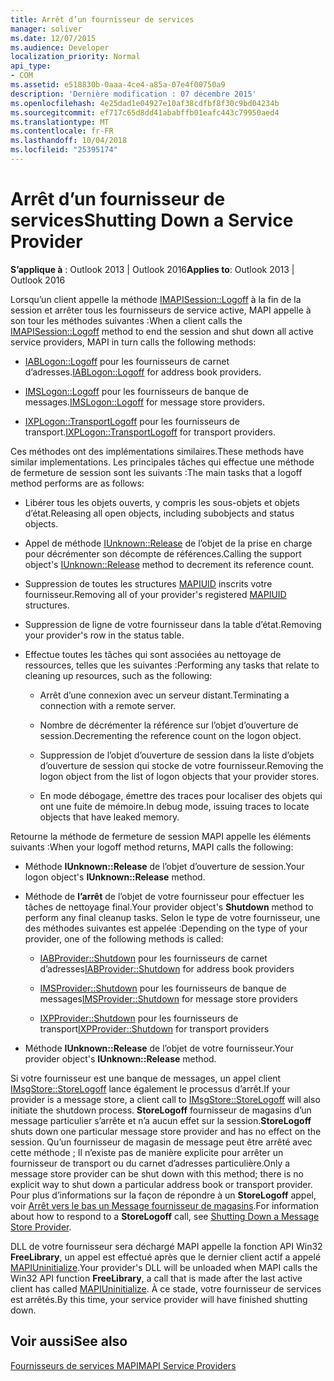 ```yaml
---
title: Arrêt d’un fournisseur de services
manager: soliver
ms.date: 12/07/2015
ms.audience: Developer
localization_priority: Normal
api_type:
- COM
ms.assetid: e518830b-0aaa-4ce4-a85a-07e4f00750a9
description: 'Dernière modification : 07 décembre 2015'
ms.openlocfilehash: 4e25dad1e04927e10af38cdfbf8f30c9bd04234b
ms.sourcegitcommit: ef717c65d8dd41ababffb01eafc443c79950aed4
ms.translationtype: MT
ms.contentlocale: fr-FR
ms.lasthandoff: 10/04/2018
ms.locfileid: "25395174"
---
```

# <a name="shutting-down-a-service-provider"></a><span data-ttu-id="d79dd-103">Arrêt d’un fournisseur de services</span><span class="sxs-lookup"><span data-stu-id="d79dd-103">Shutting Down a Service Provider</span></span>

 
  
<span data-ttu-id="d79dd-104">**S’applique à** : Outlook 2013 | Outlook 2016</span><span class="sxs-lookup"><span data-stu-id="d79dd-104">**Applies to**: Outlook 2013 | Outlook 2016</span></span> 
  
<span data-ttu-id="d79dd-105">Lorsqu’un client appelle la méthode [IMAPISession::Logoff](imapisession-logoff.md) à la fin de la session et arrêter tous les fournisseurs de service active, MAPI appelle à son tour les méthodes suivantes :</span><span class="sxs-lookup"><span data-stu-id="d79dd-105">When a client calls the [IMAPISession::Logoff](imapisession-logoff.md) method to end the session and shut down all active service providers, MAPI in turn calls the following methods:</span></span> 
  
- <span data-ttu-id="d79dd-106">[IABLogon::Logoff](iablogon-logoff.md) pour les fournisseurs de carnet d’adresses.</span><span class="sxs-lookup"><span data-stu-id="d79dd-106">[IABLogon::Logoff](iablogon-logoff.md) for address book providers.</span></span> 
    
- <span data-ttu-id="d79dd-107">[IMSLogon::Logoff](imslogon-logoff.md) pour les fournisseurs de banque de messages.</span><span class="sxs-lookup"><span data-stu-id="d79dd-107">[IMSLogon::Logoff](imslogon-logoff.md) for message store providers.</span></span> 
    
- <span data-ttu-id="d79dd-108">[IXPLogon::TransportLogoff](ixplogon-transportlogoff.md) pour les fournisseurs de transport.</span><span class="sxs-lookup"><span data-stu-id="d79dd-108">[IXPLogon::TransportLogoff](ixplogon-transportlogoff.md) for transport providers.</span></span> 
    
<span data-ttu-id="d79dd-109">Ces méthodes ont des implémentations similaires.</span><span class="sxs-lookup"><span data-stu-id="d79dd-109">These methods have similar implementations.</span></span> <span data-ttu-id="d79dd-110">Les principales tâches qui effectue une méthode de fermeture de session sont les suivants :</span><span class="sxs-lookup"><span data-stu-id="d79dd-110">The main tasks that a logoff method performs are as follows:</span></span>
  
- <span data-ttu-id="d79dd-111">Libérer tous les objets ouverts, y compris les sous-objets et objets d’état.</span><span class="sxs-lookup"><span data-stu-id="d79dd-111">Releasing all open objects, including subobjects and status objects.</span></span>
    
- <span data-ttu-id="d79dd-112">Appel de méthode [IUnknown::Release](https://msdn.microsoft.com/library/4b494c6f-f0ee-4c35-ae45-ed956f40dc7a%28Office.15%29.aspx) de l’objet de la prise en charge pour décrémenter son décompte de références.</span><span class="sxs-lookup"><span data-stu-id="d79dd-112">Calling the support object's [IUnknown::Release](https://msdn.microsoft.com/library/4b494c6f-f0ee-4c35-ae45-ed956f40dc7a%28Office.15%29.aspx) method to decrement its reference count.</span></span> 
    
- <span data-ttu-id="d79dd-113">Suppression de toutes les structures [MAPIUID](mapiuid.md) inscrits votre fournisseur.</span><span class="sxs-lookup"><span data-stu-id="d79dd-113">Removing all of your provider's registered [MAPIUID](mapiuid.md) structures.</span></span> 
    
- <span data-ttu-id="d79dd-114">Suppression de ligne de votre fournisseur dans la table d’état.</span><span class="sxs-lookup"><span data-stu-id="d79dd-114">Removing your provider's row in the status table.</span></span>
    
- <span data-ttu-id="d79dd-115">Effectue toutes les tâches qui sont associées au nettoyage de ressources, telles que les suivantes :</span><span class="sxs-lookup"><span data-stu-id="d79dd-115">Performing any tasks that relate to cleaning up resources, such as the following:</span></span>
    
  - <span data-ttu-id="d79dd-116">Arrêt d’une connexion avec un serveur distant.</span><span class="sxs-lookup"><span data-stu-id="d79dd-116">Terminating a connection with a remote server.</span></span>
    
  - <span data-ttu-id="d79dd-117">Nombre de décrémenter la référence sur l’objet d’ouverture de session.</span><span class="sxs-lookup"><span data-stu-id="d79dd-117">Decrementing the reference count on the logon object.</span></span>
    
  - <span data-ttu-id="d79dd-118">Suppression de l’objet d’ouverture de session dans la liste d’objets d’ouverture de session qui stocke de votre fournisseur.</span><span class="sxs-lookup"><span data-stu-id="d79dd-118">Removing the logon object from the list of logon objects that your provider stores.</span></span>
    
  - <span data-ttu-id="d79dd-119">En mode débogage, émettre des traces pour localiser des objets qui ont une fuite de mémoire.</span><span class="sxs-lookup"><span data-stu-id="d79dd-119">In debug mode, issuing traces to locate objects that have leaked memory.</span></span>
    
<span data-ttu-id="d79dd-120">Retourne la méthode de fermeture de session MAPI appelle les éléments suivants :</span><span class="sxs-lookup"><span data-stu-id="d79dd-120">When your logoff method returns, MAPI calls the following:</span></span>
  
- <span data-ttu-id="d79dd-121">Méthode **IUnknown::Release** de l’objet d’ouverture de session.</span><span class="sxs-lookup"><span data-stu-id="d79dd-121">Your logon object's **IUnknown::Release** method.</span></span> 
    
- <span data-ttu-id="d79dd-122">Méthode de **l’arrêt** de l’objet de votre fournisseur pour effectuer les tâches de nettoyage final.</span><span class="sxs-lookup"><span data-stu-id="d79dd-122">Your provider object's **Shutdown** method to perform any final cleanup tasks.</span></span> <span data-ttu-id="d79dd-123">Selon le type de votre fournisseur, une des méthodes suivantes est appelée :</span><span class="sxs-lookup"><span data-stu-id="d79dd-123">Depending on the type of your provider, one of the following methods is called:</span></span> 
    
  - <span data-ttu-id="d79dd-124">[IABProvider::Shutdown](iabprovider-shutdown.md) pour les fournisseurs de carnet d’adresses</span><span class="sxs-lookup"><span data-stu-id="d79dd-124">[IABProvider::Shutdown](iabprovider-shutdown.md) for address book providers</span></span> 
    
  - <span data-ttu-id="d79dd-125">[IMSProvider::Shutdown](imsprovider-shutdown.md) pour les fournisseurs de banque de messages</span><span class="sxs-lookup"><span data-stu-id="d79dd-125">[IMSProvider::Shutdown](imsprovider-shutdown.md) for message store providers</span></span> 
    
  - <span data-ttu-id="d79dd-126">[IXPProvider::Shutdown](ixpprovider-shutdown.md) pour les fournisseurs de transport</span><span class="sxs-lookup"><span data-stu-id="d79dd-126">[IXPProvider::Shutdown](ixpprovider-shutdown.md) for transport providers</span></span> 
    
- <span data-ttu-id="d79dd-127">Méthode **IUnknown::Release** de l’objet de votre fournisseur.</span><span class="sxs-lookup"><span data-stu-id="d79dd-127">Your provider object's **IUnknown::Release** method.</span></span> 
    
<span data-ttu-id="d79dd-128">Si votre fournisseur est une banque de messages, un appel client [IMsgStore::StoreLogoff](imsgstore-storelogoff.md) lance également le processus d’arrêt.</span><span class="sxs-lookup"><span data-stu-id="d79dd-128">If your provider is a message store, a client call to [IMsgStore::StoreLogoff](imsgstore-storelogoff.md) will also initiate the shutdown process.</span></span> <span data-ttu-id="d79dd-129">**StoreLogoff** fournisseur de magasins d’un message particulier s’arrête et n’a aucun effet sur la session.</span><span class="sxs-lookup"><span data-stu-id="d79dd-129">**StoreLogoff** shuts down one particular message store provider and has no effect on the session.</span></span> <span data-ttu-id="d79dd-130">Qu’un fournisseur de magasin de message peut être arrêté avec cette méthode ; Il n’existe pas de manière explicite pour arrêter un fournisseur de transport ou du carnet d’adresses particulière.</span><span class="sxs-lookup"><span data-stu-id="d79dd-130">Only a message store provider can be shut down with this method; there is no explicit way to shut down a particular address book or transport provider.</span></span> <span data-ttu-id="d79dd-131">Pour plus d’informations sur la façon de répondre à un **StoreLogoff** appel, voir [Arrêt vers le bas un Message fournisseur de magasins](shutting-down-a-message-store-provider.md).</span><span class="sxs-lookup"><span data-stu-id="d79dd-131">For information about how to respond to a **StoreLogoff** call, see [Shutting Down a Message Store Provider](shutting-down-a-message-store-provider.md).</span></span>
  
<span data-ttu-id="d79dd-132">DLL de votre fournisseur sera déchargé MAPI appelle la fonction API Win32 **FreeLibrary**, un appel est effectué après que le dernier client actif a appelé [MAPIUninitialize](mapiuninitialize.md).</span><span class="sxs-lookup"><span data-stu-id="d79dd-132">Your provider's DLL will be unloaded when MAPI calls the Win32 API function **FreeLibrary**, a call that is made after the last active client has called [MAPIUninitialize](mapiuninitialize.md).</span></span> <span data-ttu-id="d79dd-133">À ce stade, votre fournisseur de services est arrêtés.</span><span class="sxs-lookup"><span data-stu-id="d79dd-133">By this time, your service provider will have finished shutting down.</span></span> 
  
## <a name="see-also"></a><span data-ttu-id="d79dd-134">Voir aussi</span><span class="sxs-lookup"><span data-stu-id="d79dd-134">See also</span></span>



[<span data-ttu-id="d79dd-135">Fournisseurs de services MAPI</span><span class="sxs-lookup"><span data-stu-id="d79dd-135">MAPI Service Providers</span></span>](mapi-service-providers.md)

